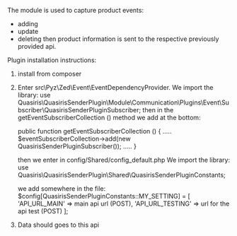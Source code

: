 The module is used to capture product events:
- adding
- update
- deleting
then product information is sent to the respective previously provided api.

Plugin installation instructions:
1. install from composer
2. Enter 
    src\Pyz\Zed\Event\EventDependencyProvider.
    We import the library:
    use Quasiris\QuasirisSenderPlugin\Module\Communication\Plugins\Event\Subscriber\QuasirisSenderPluginSubscriber;
    then in the getEventSubscriberCollection () method we add at the bottom:

    public function getEventSubscriberCollection () {
        .....
        $eventSubscriberCollection->add(new QuasirisSenderPluginSubscriber());
        .....
    }

    then we enter in
        config/Shared/config_default.php
    We import the library:
        use Quasiris\QuasirisSenderPlugin\Shared\QuasirisSenderPluginConstants;
    
    we add somewhere in the file:
        $config[QuasirisSenderPluginConstants::MY_SETTING] = [
            'API_URL_MAIN' => main api url (POST),
            'API_URL_TESTING' => url for the api test (POST)
        ];
3. Data should goes to this api 

